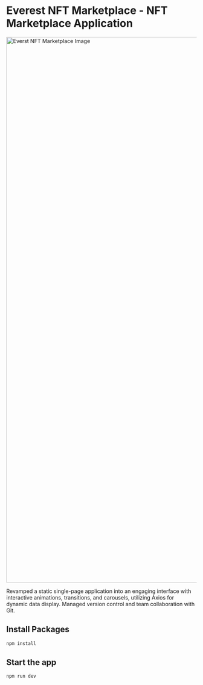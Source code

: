 # Everest NFT Marketplace - NFT Marketplace Application

<img width="1440" alt="Everst NFT Marketplace Image" src="https://i.postimg.cc/MGG1Cjq4/NFT-App-Media.png">

Revamped a static single-page application into an engaging interface with interactive animations, transitions, and carousels, utilizing Axios for dynamic data display. Managed version control and team collaboration with Git.

## Install Packages

```bash
npm install
```

## Start the app

```bash
npm run dev
```
